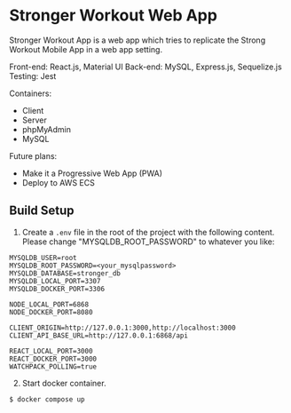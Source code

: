 # Stronger Workout Web App

Stronger Workout App is a web app which tries to replicate the Strong Workout Mobile App in a web app setting.

Front-end: React.js, Material UI
Back-end: MySQL, Express.js, Sequelize.js
Testing: Jest

Containers:
- Client
- Server
- phpMyAdmin
- MySQL

Future plans:
- Make it a Progressive Web App (PWA)
- Deploy to AWS ECS

## Build Setup

1. Create a `.env` file in the root of the project with the following content. Please change "MYSQLDB_ROOT_PASSWORD" to whatever you like:

```plaintext
MYSQLDB_USER=root
MYSQLDB_ROOT_PASSWORD=<your_mysqlpassword>
MYSQLDB_DATABASE=stronger_db
MYSQLDB_LOCAL_PORT=3307
MYSQLDB_DOCKER_PORT=3306

NODE_LOCAL_PORT=6868
NODE_DOCKER_PORT=8080

CLIENT_ORIGIN=http://127.0.0.1:3000,http://localhost:3000
CLIENT_API_BASE_URL=http://127.0.0.1:6868/api

REACT_LOCAL_PORT=3000
REACT_DOCKER_PORT=3000
WATCHPACK_POLLING=true
```

2. Start docker container.

```bash
$ docker compose up
```
